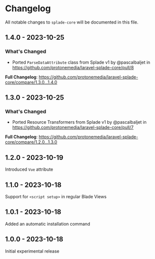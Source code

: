 # Changelog

All notable changes to `splade-core` will be documented in this file.

## 1.4.0 - 2023-10-25

### What's Changed

- Ported `ParseDataAttribute` class from Splade v1 by @pascalbaljet in https://github.com/protonemedia/laravel-splade-core/pull/8

**Full Changelog**: https://github.com/protonemedia/laravel-splade-core/compare/1.3.0...1.4.0

## 1.3.0 - 2023-10-25

### What's Changed

- Ported Resource Transformers from Splade v1 by @pascalbaljet in https://github.com/protonemedia/laravel-splade-core/pull/7

**Full Changelog**: https://github.com/protonemedia/laravel-splade-core/compare/1.2.0...1.3.0

## 1.2.0 - 2023-10-19

Introduced `Vue` attribute

## 1.1.0 - 2023-10-18

Support for `<script setup>` in regular Blade Views

## 1.0.1 - 2023-10-18

Added an automatic installation command

## 1.0.0 - 2023-10-18

Initial experimental release
